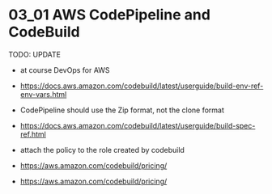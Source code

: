 # 03_01 AWS CodePipeline and CodeBuild

TODO: UPDATE

- at course DevOps for AWS
- https://docs.aws.amazon.com/codebuild/latest/userguide/build-env-ref-env-vars.html

- CodePipeline should use the Zip format, not the clone format


- https://docs.aws.amazon.com/codebuild/latest/userguide/build-spec-ref.html

- attach the policy to the role created by codebuild

- https://aws.amazon.com/codebuild/pricing/
- https://aws.amazon.com/codebuild/pricing/

